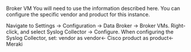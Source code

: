 Broker VM
You will need to use the information described here.
You can configure the specific vendor and product for this instance.

Navigate to Settings -> Configuration -> Data Broker -> Broker VMs.
Right-click, and select Syslog Collector -> Configure.
When configuring the Syslog Collector, set:
vendor as vendor<- Cisco
product as product<- Meraki
